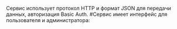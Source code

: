 Сервис использует протокол HTTP и формат JSON для передачи данных, авторизация Basic Auth.
#Сервис имеет интерфейс для пользователя и администратора:
```
```
